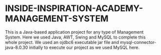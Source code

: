 # INSIDE-INSPIRATION-ACADEMY-MANAGEMENT-SYSTEM
This is a Java-based application project for any type of Management System. Here we used Java, AWT, Swing and MySQL to complete this whole project. We used an ojdbc6 executable jar file and mysql-connector-java-8.0.30 initially to execute our project as we used MySQL here. 
